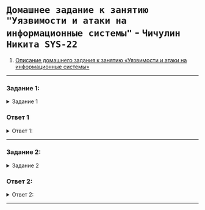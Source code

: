 # `Домашнее задание к занятию "Уязвимости и атаки на информационные системы"` - `Чичулин Никита SYS-22`



1. [Описание домашнего задания к занятию «Уязвимости и атаки на информационные системы»](https://github.com/netology-code/sdb-homeworks/blob/main/13-01.md)

---

 ### Задание 1: 
<details>
   <summary> Задание 1 </summary>

### Задание 1

1. Установите **eCryptfs**.
2. Добавьте пользователя cryptouser.
3. Зашифруйте домашний каталог пользователя с помощью eCryptfs.

*В качестве ответа  пришлите снимки экрана домашнего каталога пользователя с исходными и зашифрованными данными.*  

</details>

### Ответ 1
<details>
  <summary>Ответ 1: </summary>

<img src = "img/.png" width = 100%>


</details>


--------

 ### Задание 2: 
<details>
   <summary> Задание 2 </summary>
  
### Задание 2

1. Установите поддержку **LUKS**.
2. Создайте небольшой раздел, например, 100 Мб.
3. Зашифруйте созданный раздел с помощью LUKS.

*В качестве ответа пришлите снимки экрана с поэтапным выполнением задания.*

</details>

 ### Ответ 2: 
<details>
   <summary> Ответ 2: </summary>

UDP сканирование
<img src = "img/.png" width = 100%>

</details>


--------
